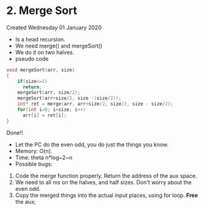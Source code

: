# 2. Merge Sort
Created Wednesday 01 January 2020

* Is a head recursion.
* We need merge() and mergeSort()
* We do it on two halves.
* pseudo code
```c++
void mergeSort(arr, size)
{
    if(size<=1)
      return;
    mergeSort(arr, size/2);
    mergeSort(arr+size/2, size -(size/2));
    int* ret = merge(arr, arr+size/2, size/2, size - size/2);
    for(int i=0; i<size; i++)
      arr[i] = ret[i];
}
```
Done!!

* Let the PC do the even odd, you do just the things you know.
* Memory: O(n).
* Time: theta n\*log~2~n
* Possible bugs:


1. Code the merge function properly. Return the address of the aux space.
2. We need to all ms on the halves, and half sizes. Don't worry about the even odd.
3. Copy the merged things into the actual input places, using for loop. **Free** the aux;

